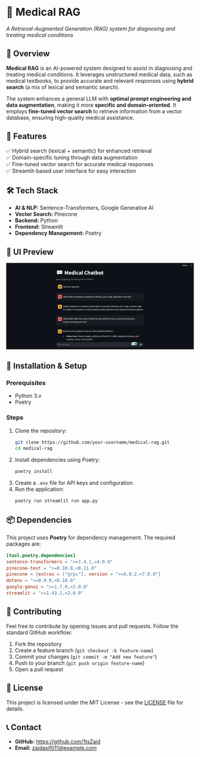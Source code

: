 # 🏥 Medical RAG  
*A Retrieval-Augmented Generation (RAG) system for diagnosing and treating medical conditions*  

## 📝 Overview  
**Medical RAG** is an AI-powered system designed to assist in diagnosing and treating medical conditions. It leverages unstructured medical data, such as medical textbooks, to provide accurate and relevant responses using **hybrid search** (a mix of lexical and semantic search).  

The system enhances a general LLM with **optimal prompt engineering and data augmentation**, making it more **specific and domain-oriented**. It employs **fine-tuned vector search** to retrieve information from a vector database, ensuring high-quality medical assistance.  

## 🚀 Features  
✅ Hybrid search (lexical + semantic) for enhanced retrieval  
✅ Domain-specific tuning through data augmentation  
✅ Fine-tuned vector search for accurate medical responses  
✅ Streamlit-based user interface for easy interaction  

## 🛠️ Tech Stack  
- **AI & NLP:** Sentence-Transformers, Google Generative AI  
- **Vector Search:** Pinecone  
- **Backend:** Python  
- **Frontend:** Streamlit  
- **Dependency Management:** Poetry  

## 📸 UI Preview  
![Medical RAG UI](./image.png)

## 🔧 Installation & Setup  
### Prerequisites  
- Python 3.x  
- Poetry  

### Steps  
1. Clone the repository:  
   ```bash
   git clone https://github.com/your-username/medical-rag.git
   cd medical-rag
   ```  
2. Install dependencies using Poetry:  
   ```bash
   poetry install
   ```  
3. Create a `.env` file for API keys and configuration.  
4. Run the application:  
   ```bash
   poetry run streamlit run app.py
   ```  

## 📦 Dependencies  
This project uses **Poetry** for dependency management. The required packages are:  
```toml
[tool.poetry.dependencies]
sentence-transformers = ">=3.4.1,<4.0.0"
pinecone-text = ">=0.10.0,<0.11.0"
pinecone = {extras = ["grpc"], version = ">=6.0.2,<7.0.0"}
dotenv = ">=0.9.9,<0.10.0"
google-genai = ">=1.7.0,<2.0.0"
streamlit = ">=1.43.2,<2.0.0"
```  

## 🤝 Contributing  
Feel free to contribute by opening issues and pull requests. Follow the standard GitHub workflow:  
1. Fork the repository  
2. Create a feature branch (`git checkout -b feature-name`)  
3. Commit your changes (`git commit -m "Add new feature"`)  
4. Push to your branch (`git push origin feature-name`)  
5. Open a pull request  

## 📜 License  
This project is licensed under the MIT License - see the [LICENSE](https://github.com/1tsZaid/Medical-RAG/blob/main/LICENSE) file for details.

## 📞 Contact  
- **GitHub:** https://github.com/1tsZaid 
- **Email:** zaidasif011@example.com  
